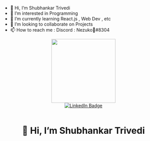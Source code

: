 - 👋 Hi, I’m Shubhankar Trivedi 
- 👀 I’m interested in Programming
- 🌱 I’m currently learning React.js , Web Dev , etc
- 💞️ I’m looking to collaborate on Projects
- 📫 How to reach me : Discord : Nezuko🌙#8304

<div id="header" align="center">
  <img src="https://i.ibb.co/wCBr2vh/285-2856898-anime-animeboy-animeguy-boyanime-guyanime-hot-anime-boy-removebg-preview.png"  width="200"/>
</div>
<div id="badges"align="center">
  <a href="https://www.instagram.com/shubhankarco/"target="_blank">
    <img src="https://img.shields.io/badge/Instagram-E4405F?style=for-the-badge&logo=instagram&logoColor=white" alt="LinkedIn Badge"/>
  </a>
  <p><img src="https://komarev.com/ghpvc/?username=shubhankartrivedi&style=flat-square&color=blue" alt=""/></p>
</div>
<center><h1>👋 Hi, I’m Shubhankar Trivedi</h1>
